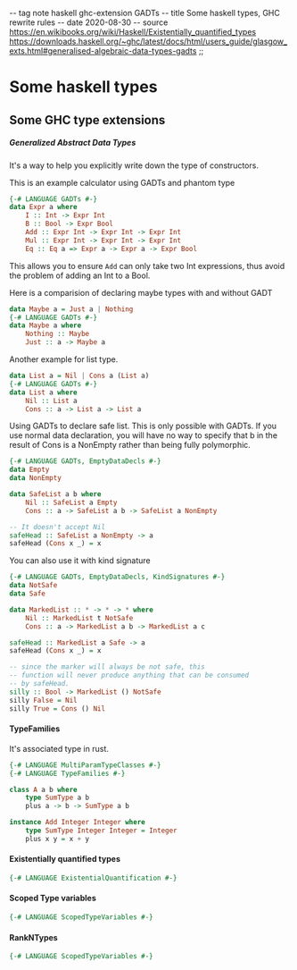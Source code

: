-- tag note haskell ghc-extension GADTs
-- title Some haskell types, GHC rewrite rules
-- date 2020-08-30
-- source https://en.wikibooks.org/wiki/Haskell/Existentially_quantified_types
          https://downloads.haskell.org/~ghc/latest/docs/html/users_guide/glasgow_exts.html#generalised-algebraic-data-types-gadts
;;
# Some haskell types

## Some GHC type extensions
##### Generalized Abstract Data Types
It's a way to help you explicitly write down the type of constructors.

This is an example calculator using GADTs and phantom type
```haskell
{-# LANGUAGE GADTs #-}
data Expr a where
    I :: Int -> Expr Int
    B :: Bool -> Expr Bool
    Add :: Expr Int -> Expr Int -> Expr Int
    Mul :: Expr Int -> Expr Int -> Expr Int
    Eq :: Eq a => Expr a -> Expr a -> Expr Bool
```

This allows you to ensure `Add` can only take two Int expressions, thus avoid the problem of adding an Int to a Bool.

Here is a comparision of declaring maybe types with and without GADT
```haskell
data Maybe a = Just a | Nothing
{-# LANGUAGE GADTs #-}
data Maybe a where
    Nothing :: Maybe
    Just :: a -> Maybe a
```

Another example for list type.
```haskell
data List a = Nil | Cons a (List a)
{-# LANGUAGE GADTs #-}
data List a where
    Nil :: List a
    Cons :: a -> List a -> List a
```

Using GADTs to declare safe list. This is only possible with GADTs. If you use normal data declaration, you will have no way to specify that b in the result of Cons is a NonEmpty rather than being fully polymorphic.

```haskell
{-# LANGUAGE GADTs, EmptyDataDecls #-}
data Empty
data NonEmpty

data SafeList a b where
    Nil :: SafeList a Empty
    Cons :: a -> SafeList a b -> SafeList a NonEmpty

-- It doesn't accept Nil
safeHead :: SafeList a NonEmpty -> a
safeHead (Cons x _) = x
```

You can also use it with kind signature

```haskell
{-# LANGUAGE GADTs, EmptyDataDecls, KindSignatures #-}
data NotSafe
data Safe

data MarkedList :: * -> * -> * where
    Nil :: MarkedList t NotSafe
    Cons :: a -> MarkedList a b -> MarkedList a c

safeHead :: MarkedList a Safe -> a
safeHead (Cons x _) = x

-- since the marker will always be not safe, this
-- function will never produce anything that can be consumed
-- by safeHead.
silly :: Bool -> MarkedList () NotSafe
silly False = Nil
silly True = Cons () Nil
```

#### TypeFamilies
It's associated type in rust.

```haskell
{-# LANGUAGE MultiParamTypeClasses #-}
{-# LANGUAGE TypeFamilies #-}

class A a b where
    type SumType a b
    plus a -> b -> SumType a b

instance Add Integer Integer where
    type SumType Integer Integer = Integer
    plus x y = x + y
```

#### Existentially quantified types
```haskell
{-# LANGUAGE ExistentialQuantification #-}

```

#### Scoped Type variables
```haskell
{-# LANGUAGE ScopedTypeVariables #-}

```

#### RankNTypes
```haskell
{-# LANGUAGE ScopedTypeVariables #-}

```
